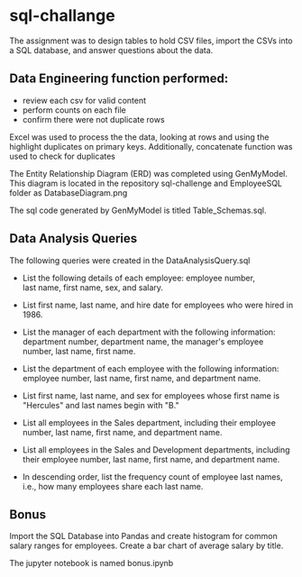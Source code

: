 # sql-challange
The assignment was to design tables to hold CSV files, import the CSVs into a SQL database, and answer questions about the data.

## Data Engineering function performed:

* review each csv for valid content
* perform counts on each file
* confirm there were not duplicate rows

Excel was used to process the the data, looking at rows and using the highlight duplicates on primary keys. Additionally, concatenate function was used to check for duplicates

The Entity Relationship Diagram (ERD) was completed using GenMyModel. This diagram is located in the repository sql-challenge and EmployeeSQL folder as DatabaseDiagram.png

The sql code generated by GenMyModel is titled Table_Schemas.sql.

## Data Analysis Queries

The following queries were created in the DataAnalysisQuery.sql

* List the following details of each employee: employee number,  
last name, first name, sex, and salary.


* List first name, last name, and hire date for employees who were hired in 1986.


* List the manager of each department with the following information: department number, department name, the manager's employee number, last name, first name.


* List the department of each employee with the following information: employee number, last name, first name, and department name.


* List first name, last name, and sex for employees whose first name is "Hercules" and last names begin with "B."


* List all employees in the Sales department, including their employee number, last name, first name, and department name.


* List all employees in the Sales and Development departments, including their employee number, last name, first name, and department name.


* In descending order, list the frequency count of employee last names, i.e., how many employees share each last name.

## Bonus

Import the SQL Database into Pandas and create histogram for common salary ranges for employees. Create a bar chart of average salary by title.

The jupyter notebook is named bonus.ipynb




